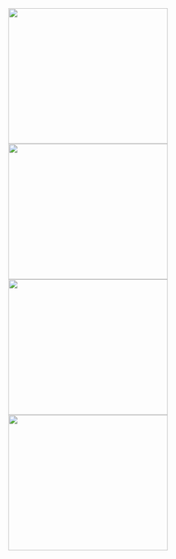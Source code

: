 <img src="https://skygpt.oss-accelerate.aliyuncs.com/gpt/1729564776746011.png" align="left" style="margin-right: 0.5rem; width:  20rem; height: 17rem;" />
<img src="https://skygpt.oss-accelerate.aliyuncs.com/gpt/28ace62d-0cb4-41a9-b3d3-070dfb67e6f2.png" align="left" style="margin-right: 0.5rem; width:  20rem; height: 17rem;" />
<img src="https://skygpt.oss-accelerate.aliyuncs.com/gpt/1729563584616086.png" align="left" style="margin-right: 0.5rem; width:  20rem; height: 17rem;" />
<img src="https://skygpt.oss-accelerate.aliyuncs.com/gpt/1729564261245951.png" align="left" style="margin-right: 0.5rem; width:  20rem; height: 17rem;" />
